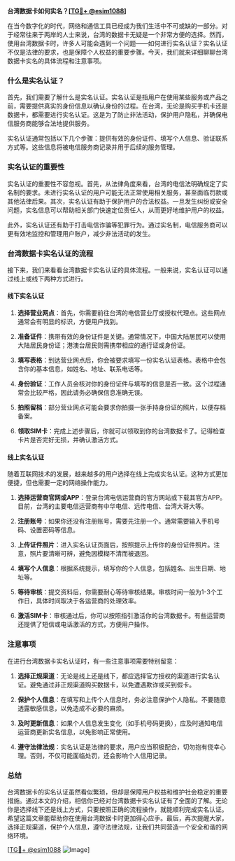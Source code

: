 **台湾数据卡如何实名？[[TG💪+ @esim1088](https://t.me/s/esim1088)]**

在当今数字化的时代，网络和通信工具已经成为我们生活中不可或缺的一部分。对于经常往来于两岸的人士来说，台湾的数据卡无疑是一个非常方便的选择。然而，使用台湾数据卡时，许多人可能会遇到一个问题——如何进行实名认证？实名认证不仅是法律的要求，也是保障个人权益的重要步骤。今天，我们就来详细聊聊台湾数据卡实名的具体流程和注意事项。

### 什么是实名认证？

首先，我们需要了解什么是实名认证。实名认证是指用户在使用某些服务或产品之前，需要提供真实的身份信息以确认身份的过程。在台湾，无论是购买手机卡还是数据卡，都需要进行实名认证。这是为了防止非法活动，保护用户隐私，并确保电信服务商能够合法地提供服务。

实名认证通常包括以下几个步骤：提供有效的身份证件、填写个人信息、验证联系方式等。这些信息将被电信服务商记录并用于后续的服务管理。

### 实名认证的重要性

实名认证的重要性不容忽视。首先，从法律角度来看，台湾的电信法明确规定了实名制的要求。未进行实名认证的用户可能无法正常使用相关服务，甚至面临罚款或其他法律后果。其次，实名认证有助于保护用户的合法权益。一旦发生纠纷或安全问题，实名信息可以帮助相关部门快速定位责任人，从而更好地维护用户的权益。

此外，实名认证还有助于打击电信诈骗等犯罪行为。通过实名制，电信服务商可以更有效地监控和管理用户账户，减少非法活动的发生。

### 台湾数据卡实名认证的流程

接下来，我们来看看台湾数据卡实名认证的具体流程。一般来说，实名认证可以通过线上或线下两种方式进行。

#### 线下实名认证

1. **选择营业网点**：首先，你需要前往台湾的电信营业厅或授权代理点。这些网点通常会有明显的标识，方便用户找到。

2. **准备证件**：携带有效的身份证件是关键。通常情况下，中国大陆居民可以使用大陆居民身份证；港澳台居民则需携带相应的通行证或身份证。

3. **填写表格**：到达营业网点后，你会被要求填写一份实名认证表格。表格中会包含你的基本信息，如姓名、地址、联系电话等。

4. **身份验证**：工作人员会核对你的身份证件与填写的信息是否一致。这个过程通常会比较严格，因此请务必确保信息准确无误。

5. **拍照留档**：部分营业网点可能会要求你拍摄一张手持身份证的照片，以便存档备案。

6. **领取SIM卡**：完成上述步骤后，你就可以领取到你的台湾数据卡了。记得检查卡片是否完好无损，并确认激活方式。

#### 线上实名认证

随着互联网技术的发展，越来越多的用户选择在线上完成实名认证。这种方式更加便捷，但也需要一定的网络操作能力。

1. **选择运营商官网或APP**：登录台湾电信运营商的官方网站或下载其官方APP。目前，台湾的主要电信运营商有中华电信、远传电信、台湾大哥大等。

2. **注册账号**：如果你还没有注册账号，需要先注册一个。通常需要输入手机号码、设置密码等信息。

3. **上传证件照片**：进入实名认证页面后，按照提示上传你的身份证件照片。注意，照片要清晰可辨，避免因模糊不清而被退回。

4. **填写个人信息**：根据系统提示，填写你的个人信息，包括姓名、出生日期、地址等。

5. **等待审核**：提交资料后，你需要耐心等待审核结果。审核时间一般为1-3个工作日，具体时间取决于各运营商的处理效率。

6. **激活SIM卡**：审核通过后，你可以按照指引激活你的台湾数据卡。有些运营商还提供了短信或电话激活的方式，方便用户操作。

### 注意事项

在进行台湾数据卡实名认证时，有一些注意事项需要特别留意：

1. **选择正规渠道**：无论是线上还是线下，都应选择官方授权的渠道进行实名认证。避免通过非正规渠道购买数据卡，以免遭遇欺诈或买到假卡。

2. **保护个人信息**：在填写和上传个人信息时，务必注意保护个人隐私。不要随意透露敏感信息，以免造成不必要的麻烦。

3. **及时更新信息**：如果个人信息发生变化（如手机号码更换），应及时通知电信运营商更新实名信息，以免影响正常使用。

4. **遵守法律法规**：实名认证是法律的要求，用户应当积极配合，切勿抱有侥幸心理。否则，不仅可能面临处罚，还会影响个人信用记录。

### 总结

台湾数据卡的实名认证虽然看似繁琐，但却是保障用户权益和维护社会稳定的重要措施。通过本文的介绍，相信你已经对台湾数据卡实名认证有了全面的了解。无论你是选择线下还是线上方式，只要按照正确的流程操作，就能顺利完成实名认证。希望这篇文章能帮助你在使用台湾数据卡时更加得心应手。最后，再次提醒大家，选择正规渠道，保护个人信息，遵守法律法规，让我们共同营造一个安全和谐的网络环境。

[[TG💪+ @esim1088](https://t.me/s/esim1088) ![Image](https://i.postimg.cc/4NQfJmqS/Snipaste-2025-05-13-00-14-12.png)]